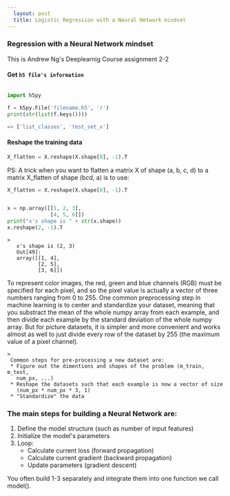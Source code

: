 ```yaml
---
  layout: post
  title: Logistic Regression with a Neural Network mindset
---
```


### Regression with a Neural Network mindset

This is Andrew Ng's Deeplearnig Course assignment 2-2
<!--more-->

#### Get `h5 file's information`

```python

import h5py

f = h5py.File('filename.h5', 'r')
print(str(list(f.keys())))

=> ['list_classes', 'test_set_x']
```

#### Reshape the training data

```python
X_flatten = X.reshape(X.shape[0], -1).T
```

PS: A trick when you want to flatten a matrix X of shape (a, b, c, d) to a
matrix X_flatten of shape (b*c*d, a) is to use:

```python
X_flatten = X.reshape(X.shape[0], -1).T


x = np.array([[1, 2, 3],
              [4, 5, 6]])
print("x's shape is " + str(x.shape))
x.reshape(2, -1).T

```

    >
       x's shape is (2, 3)
       Out[49]:
       array([[1, 4],
              [2, 5],
              [3, 6]])


To represent color images, the red, green and blue channels (RGB) must be specified for each pixel, and so the pixel value is actually a vector of three numbers ranging from 0 to 255.
One common preprocessing step in machine learning is to center and standardize your dataset, meaning that you substract the mean of the whole numpy array from each example, and then divide each example by the standard deviation of the whole numpy array. But for picture datasets, it is simpler and more convenient and works almost as well to just divide every row of the dataset by 255 (the maximum value of a pixel channel).

    >
     Common steps for pre-processing a new dataset are:
     * Figure out the dimentions and shapes of the problem (m_train, m_test,
       num_px, ...)
     * Reshape the datasets such that each example is now a vector of size
       (num_px * num_px * 3, 1)
     * "Standardize" the data

### The main steps for building a Neural Network are:

1. Define the model structure (such as number of input features)
2. Initialize the model's parameters
3. Loop:
      * Calculate current loss (forward propagation)
      * Calculate current gradient (backward propagation)
      * Update parameters (gradient descent)

You often build 1-3 separately and integrate them into one function we call
model().
<script type="text/javascript" src="http://cdn.mathjax.org/mathjax/latest/MathJax.js?config=default"></script>

